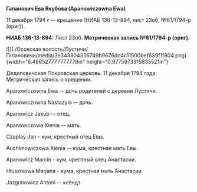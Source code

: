 **Гапанович Ева Якубова (Apanowiczowna Ewa)**

11 декабря 1794 г -- крещение (НИАБ 136-13-894, лист 23об, №61/1794-р
(ориг)).

**НИАБ 136-13-894:** Лист 23об. **Метрическая запись №61/1794-р
(ориг).**

![](./Осовская волость/Лустичи/Гапановичи/media/3e343804336749b9676dd4c11500bef639f1f804.png){width="6.496527777777778in"
height="0.9775973315835521in"}

Дедиловичская Покровская церковь. 11 декабря 1794 года. Метрическая
запись о крещении.

Apanowiczowna Ewa -- дочь родителей с деревни Лустичи.

Apanowiczowna Nastazyia -- дочь.

Apanowicz Jakub -- отец.

Apanowiczowa Xienia -- мать.

Czaplay Jan - кум, крестный отец Евы.

Auchimowiczowa Xienia -- кума, крестная мать Евы.

Apanowicz Marcin - кум, крестный отец Анастасии.

Hłuszniowa Marjana - кума, крестная мать Анастасии.

Jazgunowicz Antoni -- ксёндз.
